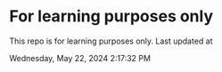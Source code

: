 # For learning purposes only
This repo is for learning purposes only.
Last updated at

Wednesday, May 22, 2024 2:17:32 PM


